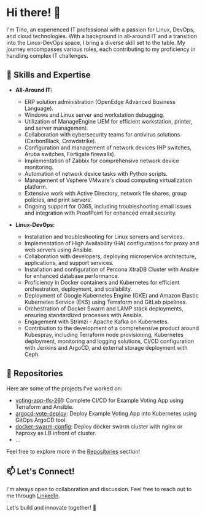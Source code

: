 # Hi there! 👋

I'm Tino, an experienced IT professional with a passion for Linux, DevOps, and cloud technologies. With a background in all-around IT and a transition into the Linux-DevOps space, I bring a diverse skill set to the table. My journey encompasses various roles, each contributing to my proficiency in handling complex IT challenges.

## 🔧 Skills and Expertise

- **All-Around IT:**
  - ERP solution administration (OpenEdge Advanced Business Language).
  - Windows and Linux server and workstation debugging.
  - Utilization of ManageEngine UEM for efficient workstation, printer, and server management.
  - Collaboration with cybersecurity teams for antivirus solutions (CarbonBlack, Crowdstrike).
  - Configuration and management of network devices (HP switches, Aruba switches, Fortigate firewalls).
  - Implementation of Zabbix for comprehensive network device monitoring.
  - Automation of network device tasks with Python scripts.
  - Management of Vsphere VMware's cloud computing virtualization platform.
  - Extensive work with Active Directory, network file shares, group policies, and print servers.
  - Ongoing support for O365, including troubleshooting email issues and integration with ProofPoint for enhanced email security.

- **Linux-DevOps:**
  - Installation and troubleshooting for Linux servers and services.
  - Implementation of High Availability (HA) configurations for proxy and web servers using Ansible.
  - Collaboration with developers, deploying microservice architecture, applications, and support services.
  - Installation and configuration of Percona XtraDB Cluster with Ansible for enhanced database performance.
  - Proficiency in Docker containers and Kubernetes for efficient orchestration, deployment, and scalability.
  - Deployment of Google Kubernetes Engine (GKE) and Amazon Elastic Kubernetes Service (EKS) using Terraform and GitLab pipelines.
  - Orchestration of Docker Swarm and LAMP stack deployments, ensuring standardized processes with Ansible.
  - Engagement with Strimzi - Apache Kafka on Kubernetes.
  - Contribution to the development of a comprehensive product around Kubespray, including Terraform node provisioning, Kubernetes deployment, monitoring and logging solutions, CI/CD configuration with Jenkins and ArgoCD, and external storage deployment with Ceph.

## 📂 Repositories

Here are some of the projects I've worked on:

- [voting-app-lfs-261](https://github.com/tinhutins/voting-app-lfs261): Complete CI/CD for Example Voting App using Terraform and Ansible.
- [argocd-vote-deploy](https://github.com/tinhutins/argocd-vote-deploy): Deploy Example Voting App into Kubernetes using GitOps ArgoCD tool.
- [docker-swarm-config](https://github.com/tinhutins/docker-swarm-config): Deploy docker swarm cluster with nginx or haproxy as LB infront of cluster.
- ...

Feel free to explore more in the [Repositories](https://github.com/tinhutins?tab=repositories) section!

## 📫 Let's Connect!

I'm always open to collaboration and discussion. Feel free to reach out to me through [LinkedIn](https://www.linkedin.com/in/tino-hutinski/).

Let's build and innovate together! 🚀

<!--
**tinhutins/tinhutins** is a ✨ _special_ ✨ repository because its `README.md` (this file) appears on your GitHub profile.

Here are some ideas to get you started:

- 🔭 I’m currently working on ...
- 🌱 I’m currently learning ...
- 👯 I’m looking to collaborate on ...
- 🤔 I’m looking for help with ...
- 💬 Ask me about ...
- 📫 How to reach me: ...
- 😄 Pronouns: ...
- ⚡ Fun fact: ...
-->
